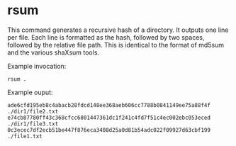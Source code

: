rsum
====

This command generates a recursive hash of a directory. It outputs one line per
file. Each line is formatted as the hash, followed by two spaces, followed by
the relative file path. This is identical to the format of md5sum and the
various shaXsum tools.

Example invocation:

```
rsum .
```

Example ouput:

```
ade6cfd195eb8c4abacb28fdcd148ee368aeb606cc7788b0841149ee75a88f4f  ./dir1/file2.txt
e74cb87780ff43c368cfcc6801447361dc1f241c4fd7f51c4ec002ebc053eced  ./dir1/file3.txt
0c3ecec7df2ecb51be447f876eca3408d25a0d81b54adc022f09927d63cbf199  ./file1.txt
```
